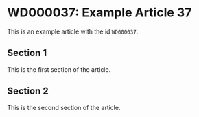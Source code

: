 # WD000037: Example Article 37

This is an example article with the id `WD000037`.

## Section 1

This is the first section of the article.

## Section 2

This is the second section of the article.
